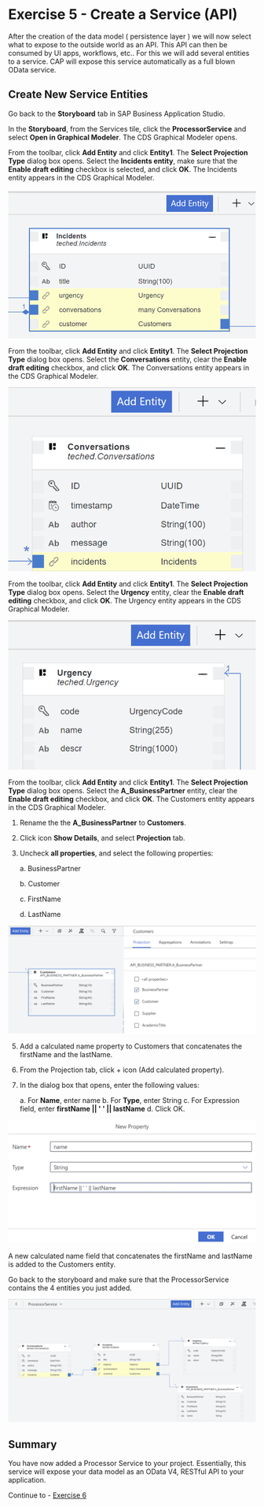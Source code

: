 # Exercise 5 - Create a Service (API)

After the creation of the data model ( persistence layer ) we will now select what to expose to the outside world as an API. This API can then be consumed by UI apps, workflows, etc.. For this we will add several entities to a service. CAP will expose this service automatically as a full blown OData service.

## Create New Service Entities

Go back to the **Storyboard** tab in SAP Business Application Studio.

In the **Storyboard**, from the Services tile, click the **ProcessorService** and select **Open in Graphical Modeler**.
The CDS Graphical Modeler opens.

From the toolbar, click **Add Entity** and click **Entity1**.
The **Select Projection Type** dialog box opens.
Select the **Incidents entity**, make sure that the **Enable draft editing** checkbox is selected, and click **OK**.
The Incidents entity appears in the CDS Graphical Modeler.

![](/exercises/Ex5/images/incidentsprojection.png)

From the toolbar, click **Add Entity** and click **Entity1**.
The **Select Projection Type** dialog box opens.
Select the **Conversations** entity, clear the **Enable draft editing** checkbox, and click **OK**.
The Conversations entity appears in the CDS Graphical Modeler.

![](/exercises/Ex5/images/conversationsprojections.png)

From the toolbar, click **Add Entity** and click **Entity1**.
The **Select Projection Type** dialog box opens.
Select the **Urgency** entity, clear the **Enable draft editing** checkbox, and click **OK**.
The Urgency entity appears in the CDS Graphical Modeler.

![](/exercises/Ex5/images/urgencyprojection.png)

From the toolbar, click **Add Entity** and click **Entity1**.
The **Select Projection Type** dialog box opens.
Select the **A_BusinessPartner** entity, clear the **Enable draft editing** checkbox, and click **OK**.
The Customers entity appears in the CDS Graphical Modeler.

1. Rename the the **A_BusinessPartner** to **Customers**.
2. Click icon **Show Details**, and select **Projection** tab.
3. Uncheck **all properties**, and select the following properties:
   
   a. BusinessPartner
   
   b. Customer
   
   c. FirstName
   
   d. LastName

 ![](/exercises/Ex5/images/customersprojection.png)  
 
5. Add a calculated name property to Customers that concatenates the firstName and the lastName.
6. From the Projection tab, click + icon (Add calculated property).
7. In the dialog box that opens, enter the following values:

   a.  For **Name**, enter name
   b. For **Type**, enter String
   c. For Expression field, enter **firstName || ' ' || lastName**
   d. Click OK.

 ![](/exercises/Ex5/images/calculatedfield.png)  
 
A new calculated name field that concatenates the firstName and lastName is added to the Customers entity.

Go back to the storyboard and make sure that the ProcessorService contains the 4 entities you just added.

 ![](/exercises/Ex5/images/processorservice.png)  

## Summary
You have now added a Processor Service to your project. Essentially, this service will expose your data model as an OData V4, RESTful API to your application.

Continue to - [Exercise 6](../Ex6/README.md)
